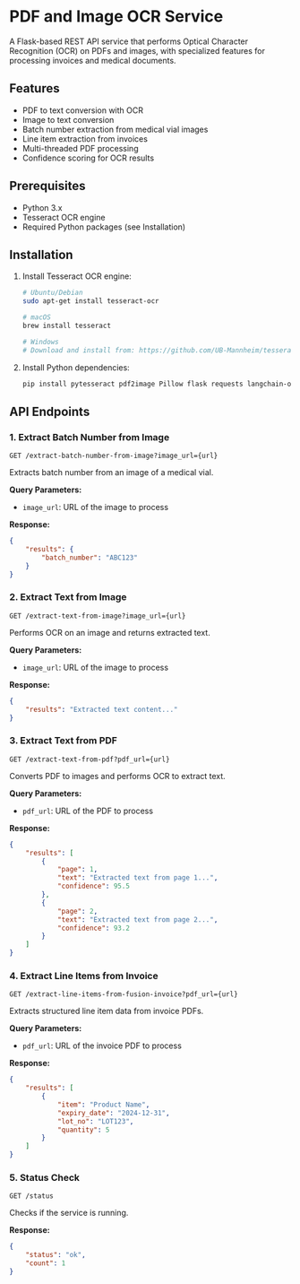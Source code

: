 # PDF and Image OCR Service

A Flask-based REST API service that performs Optical Character Recognition (OCR) on PDFs and images, with specialized features for processing invoices and medical documents.

## Features

- PDF to text conversion with OCR
- Image to text conversion
- Batch number extraction from medical vial images
- Line item extraction from invoices
- Multi-threaded PDF processing
- Confidence scoring for OCR results

## Prerequisites

- Python 3.x
- Tesseract OCR engine
- Required Python packages (see Installation)

## Installation

1. Install Tesseract OCR engine:
   ```bash
   # Ubuntu/Debian
   sudo apt-get install tesseract-ocr
   
   # macOS
   brew install tesseract
   
   # Windows
   # Download and install from: https://github.com/UB-Mannheim/tesseract/wiki
   ```

2. Install Python dependencies:
   ```bash
   pip install pytesseract pdf2image Pillow flask requests langchain-openai
   ```

## API Endpoints

### 1. Extract Batch Number from Image

```http
GET /extract-batch-number-from-image?image_url={url}
```

Extracts batch number from an image of a medical vial.

**Query Parameters:**
- `image_url`: URL of the image to process

**Response:**
```json
{
    "results": {
        "batch_number": "ABC123"
    }
}
```

### 2. Extract Text from Image

```http
GET /extract-text-from-image?image_url={url}
```

Performs OCR on an image and returns extracted text.

**Query Parameters:**
- `image_url`: URL of the image to process

**Response:**
```json
{
    "results": "Extracted text content..."
}
```

### 3. Extract Text from PDF

```http
GET /extract-text-from-pdf?pdf_url={url}
```

Converts PDF to images and performs OCR to extract text.

**Query Parameters:**
- `pdf_url`: URL of the PDF to process

**Response:**
```json
{
    "results": [
        {
            "page": 1,
            "text": "Extracted text from page 1...",
            "confidence": 95.5
        },
        {
            "page": 2,
            "text": "Extracted text from page 2...",
            "confidence": 93.2
        }
    ]
}
```

### 4. Extract Line Items from Invoice

```http
GET /extract-line-items-from-fusion-invoice?pdf_url={url}
```

Extracts structured line item data from invoice PDFs.

**Query Parameters:**
- `pdf_url`: URL of the invoice PDF to process

**Response:**
```json
{
    "results": [
        {
            "item": "Product Name",
            "expiry_date": "2024-12-31",
            "lot_no": "LOT123",
            "quantity": 5
        }
    ]
}
```

### 5. Status Check

```http
GET /status
```

Checks if the service is running.

**Response:**
```json
{
    "status": "ok",
    "count": 1
}
```